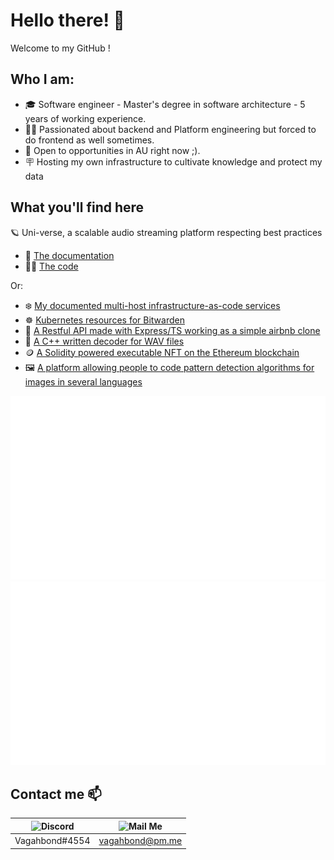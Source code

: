 # Hello there! 🐌
Welcome to my GitHub ! 

## Who I am:

- 🎓 Software engineer - Master's degree in software architecture - 5 years of working experience.
- 👨‍💻 Passionated about backend and Platform engineering but forced to do frontend as well sometimes.
- 🦘 Open to opportunities in AU right now ;).
- 🪧 Hosting my own infrastructure to cultivate knowledge and protect my data

## What you'll find here
🪐 Uni-verse, a scalable audio streaming platform respecting best practices
  <ul>
    <li>
      📜
      <a href="https://uni-verse-fm.github.io/" target="_blank">
        The documentation
      </a>
    </li>
    <li>
      👨‍💻 
      <a href="https://github.com/uni-verse-fm" target="_blank">
        The code
      </a>
    </li>
  </ul>
  Or:
  <ul>
    <li>
       ❄️
       <a href="https://github.com/vagahbond/nix-config" target="_blank">
         My documented multi-host infrastructure-as-code services
       </a>
    </li>
    <li>
       ☸️
       <a href="https://github.com/Vagahbond/bitwarden-kubernetes" target="_blank">
         Kubernetes resources for Bitwarden 
       </a>
    </li>
    <li>
       🏡
       <a href="https://github.com/Vagahbond/RESTpastrop" target="_blank">
         A Restful API made with Express/TS working as a simple airbnb clone
       </a>
    </li>
    <li>
       💽
       <a href="https://github.com/soundhive/cpp-canonical-wav-decoder" target="_blank">
         A C++ written decoder for WAV files
       </a>
    </li>
    <li>
       🪙
       <a href="https://github.com/NFpieT/NFpieT" target="_blank">
         A Solidity powered executable NFT on the Ethereum blockchain
       </a>
    </li>
    <li>
       🖼️
       <a href="https://github.com/pattern-finder" target="_blank">
         A platform allowing people to code pattern detection algorithms for images in several languages
       </a>
    </li>
  </ul>


<p align="center">
   <img title="overview" src="https://raw.githubusercontent.com/vagahbond/github-stats/master/generated/overview.svg#gh-dark-mode-only">    
   <img title="overview" src="https://raw.githubusercontent.com/vagahbond/github-stats/master/generated/languages.svg#gh-dark-mode-only">
</p>

## Contact me 📫
<center>
   
<img title="Discord" href="https://discord.gg/TS6w3TYZRM" src="https://logodownload.org/wp-content/uploads/2017/11/discord-logo-1-1.png" width="200px"/>  | <img title="Mail Me" href="mailto:vagahbond@pm.me" src="https://cdn-1.webcatalog.io/catalog/protonmail/protonmail-icon.png" width="200px"/> 
|:-----------:|:-------:|
|Vagahbond#4554|vagahbond@pm.me|

</center>
   

